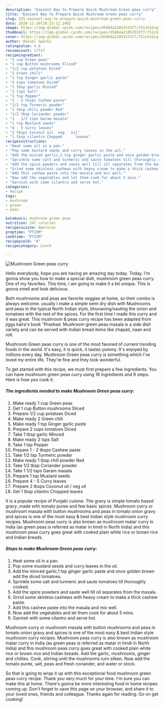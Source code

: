 ```yaml
---
description: "Easiest Way to Prepare Quick Mushroom Green peas curry"
title: "Easiest Way to Prepare Quick Mushroom Green peas curry"
slug: 535-easiest-way-to-prepare-quick-mushroom-green-peas-curry
date: 2020-11-26T20:25:12.248Z
image: https://img-global.cpcdn.com/recipes/d5d64a21853533f7/751x532cq70/mushroom-green-peas-curry-recipe-main-photo.jpg
thumbnail: https://img-global.cpcdn.com/recipes/d5d64a21853533f7/751x532cq70/mushroom-green-peas-curry-recipe-main-photo.jpg
cover: https://img-global.cpcdn.com/recipes/d5d64a21853533f7/751x532cq70/mushroom-green-peas-curry-recipe-main-photo.jpg
author: Manuel Sparks
ratingvalue: 4.6
reviewcount: 17737
recipeingredient:
- "1 cup Green peas"
- "1 cup Button mushrooms Sliced"
- "1/2 cup potatoes Diced"
- "2 Green chili"
- "1 tsp Ginger garlic paste"
- "2 cups tomatoes Diced"
- "1 tbsp garlic Minced"
- "2 tsps Salt"
- "1 tsp Pepper"
- "1 - 2 tbsps Cashew paste"
- "1/2 tsp Turmeric powder"
- "1 tbsp chili powder Red"
- "1/2 tbsp Coriander powder"
- "1   1/2 tsps Garam masala"
- "1 tsp Mustard seeds"
- "4 - 5 Curry leaves"
- "2 tbsps Coconut oil  veg   oil"
- "1 tbsp cilantro Chopped      leaves"
recipeinstructions:
- "Heat some oil in a pan."
- "Pop some mustard seeds and curry leaves in the oil."
- "Add the minced garlic,1 tsp ginger garlic paste and once golden brown add the diced tomatoes."
- "Sprinkle some salt and turmeric and saute tomatoes till thoroughly cooked."
- "Add the spice powders and saute well till oil separates from the masala."
- "Grind some skinless cashews with heavy cream to make a thick cashew paste."
- "Add this cashew paste into the masala and mix well."
- "Now add the vegetables and let them cook for about 5 mins."
- "Garnish with some cilantro and serve hot."
categories:
- Recipe
tags:
- mushroom
- green
- peas

katakunci: mushroom green peas 
nutrition: 247 calories
recipecuisine: American
preptime: "PT15M"
cooktime: "PT33M"
recipeyield: "4"
recipecategory: Lunch

---
```



![Mushroom Green peas curry](https://img-global.cpcdn.com/recipes/d5d64a21853533f7/751x532cq70/mushroom-green-peas-curry-recipe-main-photo.jpg)

Hello everybody, hope you are having an amazing day today. Today, I'm gonna show you how to make a special dish, mushroom green peas curry. One of my favorites. This time, I am going to make it a bit unique. This is gonna smell and look delicious.

Both mushrooms and peas are favorite veggies at home, so their combo is always welcome. usually I make a simple semi dry dish with Mushrooms and peas in the typical North Indian style, bhunaoing/sauting the onion and tomatoes with the rest of the spices. For the first time I made this curry and it was great. This mushroom &amp; peas curry recipe has been adapted from jiggs kalra&#39;s book &#34;Prashad. Mushroom green peas masala is a side dish variety and can be served with Indian bread items like chapati, naan and roti.

Mushroom Green peas curry is one of the most favored of current trending foods in the world. It's easy, it is quick, it tastes yummy. It's enjoyed by millions every day. Mushroom Green peas curry is something which I've loved my entire life. They're fine and they look wonderful.


To get started with this recipe, we must first prepare a few ingredients. You can have mushroom green peas curry using 18 ingredients and 9 steps. Here is how you cook it.

<!--inarticleads1-->

##### The ingredients needed to make Mushroom Green peas curry:

1. Make ready 1 cup Green peas
1. Get 1 cup Button mushrooms Sliced
1. Prepare 1/2 cup potatoes Diced
1. Make ready 2 Green chili
1. Make ready 1 tsp Ginger garlic paste
1. Prepare 2 cups tomatoes Diced
1. Take 1 tbsp garlic Minced
1. Make ready 2 tsps Salt
1. Take 1 tsp Pepper
1. Prepare 1 - 2 tbsps Cashew paste
1. Take 1/2 tsp Turmeric powder
1. Make ready 1 tbsp chili powder Red
1. Take 1/2 tbsp Coriander powder
1. Take 1   1/2 tsps Garam masala
1. Prepare 1 tsp Mustard seeds
1. Prepare 4 - 5 Curry leaves
1. Prepare 2 tbsps Coconut oil / veg   oil
1. Get 1 tbsp cilantro Chopped      leaves


It is a popular recipe of Punjabi cuisine. The gravy is simple tomato based gravy ,made with tomato puree and few basic spices. Mushroom curry or mushroom masala with button mushrooms and peas in tomato onion gravy and spices is one of the most easy &amp; best Indian style mushroom curry recipes. Mushroom peas curry is also known as mushroom matar curry in India (as green peas is referred as matar in hindi in North India) and this mushroom peas curry goes great with cooked plain white rice or brown rice and Indian breads. 

<!--inarticleads2-->

##### Steps to make Mushroom Green peas curry:

1. Heat some oil in a pan.
1. Pop some mustard seeds and curry leaves in the oil.
1. Add the minced garlic,1 tsp ginger garlic paste and once golden brown add the diced tomatoes.
1. Sprinkle some salt and turmeric and saute tomatoes till thoroughly cooked.
1. Add the spice powders and saute well till oil separates from the masala.
1. Grind some skinless cashews with heavy cream to make a thick cashew paste.
1. Add this cashew paste into the masala and mix well.
1. Now add the vegetables and let them cook for about 5 mins.
1. Garnish with some cilantro and serve hot.


Mushroom curry or mushroom masala with button mushrooms and peas in tomato onion gravy and spices is one of the most easy &amp; best Indian style mushroom curry recipes. Mushroom peas curry is also known as mushroom matar curry in India (as green peas is referred as matar in hindi in North India) and this mushroom peas curry goes great with cooked plain white rice or brown rice and Indian breads. Add the garlic, mushrooms, ginger and chillies. Cook, stirring until the mushrooms turn silken. Now add the tomato purée, salt, peas and fresh coriander, and water or stock. 

So that is going to wrap it up with this exceptional food mushroom green peas curry recipe. Thank you very much for your time. I'm sure you can make this at home. There's gonna be more interesting food in home recipes coming up. Don't forget to save this page on your browser, and share it to your loved ones, friends and colleague. Thanks again for reading. Go on get cooking!
